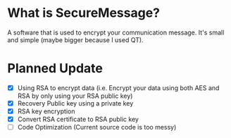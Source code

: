 # What is SecureMessage?
A software that is used to encrypt your communication message. It's small and simple (maybe bigger because I used QT).
# Planned Update
- [X] Using RSA to encrypt data (i.e. Encrypt your data using both AES and RSA by only using your RSA public key)
- [X] Recovery Public key using a private key
- [X] RSA key encryption
- [X] Convert RSA certificate to RSA public key
- [ ] Code Optimization (Current source code is too messy)